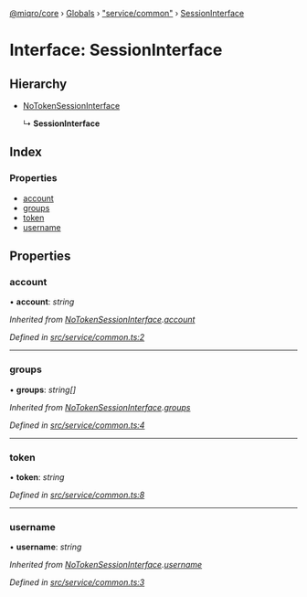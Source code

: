 [@miqro/core](../README.md) › [Globals](../globals.md) › ["service/common"](../modules/_service_common_.md) › [SessionInterface](_service_common_.sessioninterface.md)

# Interface: SessionInterface

## Hierarchy

* [NoTokenSessionInterface](_service_common_.notokensessioninterface.md)

  ↳ **SessionInterface**

## Index

### Properties

* [account](_service_common_.sessioninterface.md#account)
* [groups](_service_common_.sessioninterface.md#groups)
* [token](_service_common_.sessioninterface.md#token)
* [username](_service_common_.sessioninterface.md#username)

## Properties

###  account

• **account**: *string*

*Inherited from [NoTokenSessionInterface](_service_common_.notokensessioninterface.md).[account](_service_common_.notokensessioninterface.md#account)*

*Defined in [src/service/common.ts:2](https://github.com/claukers/miqro-core/blob/cc47cc5/src/service/common.ts#L2)*

___

###  groups

• **groups**: *string[]*

*Inherited from [NoTokenSessionInterface](_service_common_.notokensessioninterface.md).[groups](_service_common_.notokensessioninterface.md#groups)*

*Defined in [src/service/common.ts:4](https://github.com/claukers/miqro-core/blob/cc47cc5/src/service/common.ts#L4)*

___

###  token

• **token**: *string*

*Defined in [src/service/common.ts:8](https://github.com/claukers/miqro-core/blob/cc47cc5/src/service/common.ts#L8)*

___

###  username

• **username**: *string*

*Inherited from [NoTokenSessionInterface](_service_common_.notokensessioninterface.md).[username](_service_common_.notokensessioninterface.md#username)*

*Defined in [src/service/common.ts:3](https://github.com/claukers/miqro-core/blob/cc47cc5/src/service/common.ts#L3)*
